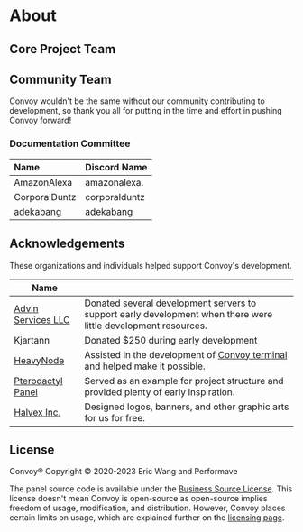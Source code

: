 <script setup>
import { VPTeamMembers } from 'vitepress/theme'

const members = [
  {
    avatar: '/assets/images/eric-wang.png',
    name: 'Eric Wang',
    title: 'Creator',
    links: [
      { icon: 'github', link: 'https://github.com/ericwang401' }
    ]
  },
  {
    avatar: '/assets/images/anush-k.png',
    name: 'Anush K',
    title: 'Former Developer',
    links: [
      { icon: 'github', link: 'https://github.com/AnushK-Fro' }
    ]
  },
]
</script>

# About

## Core Project Team

<VPTeamMembers size="small" :members="members" />

## Community Team

Convoy wouldn't be the same without our community contributing to development, so thank you all for putting in the time
and effort in pushing Convoy forward!

### Documentation Committee

| Name          | Discord Name  |
|:--------------|---------------|
| AmazonAlexa   | amazonalexa.  |
| CorporalDuntz | corporalduntz |
| adekabang     | adekabang     |

## Acknowledgements

These organizations and individuals helped support Convoy's development.

| Name                                           |                                                                                                                      |
|------------------------------------------------|----------------------------------------------------------------------------------------------------------------------|
| [Advin Services LLC](https://advinservers.com) | Donated several development servers to support early development when there were little development resources.       |
| Kjartann                                       | Donated $250 during early development                                                                                |
| [HeavyNode](https://heavynode.com)             | Assisted in the development of [Convoy terminal](https://github.com/convoypanel/coterm) and helped make it possible. |
| [Pterodactyl Panel](https://pterodactyl.io)    | Served as an example for project structure and provided plenty of early inspiration.                                 |
| [Halvex Inc.](https://halvex.net/)             | Designed logos, banners, and other graphic arts for us for free.                                                     |

## License

Convoy&reg; Copyright &copy; 2020-2023 Eric Wang and Performave

The panel source code is available under the [Business Source License](https://mariadb.com/bsl-faq-mariadb/). This
license doesn't mean Convoy is open-source as open-source implies freedom of usage, modification, and distribution.
However, Convoy places certain limits on usage, which are explained further on
the [licensing page](/docs/project/licensing).


